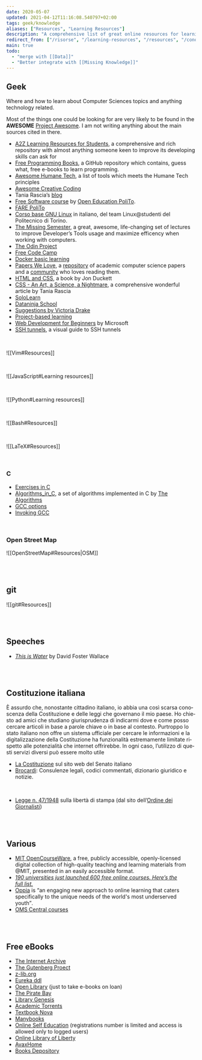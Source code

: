 ```yaml
---
date: 2020-05-07
updated: 2021-04-12T11:16:08.540797+02:00
tags: geek/knowledge
aliases: ["Resources", "Learning Resources"]
description: "A comprehensive list of great online resources for learning and more. Links to official documentation aren't included, since it can usually be found with a quick and trivial research."
redirect_from: ["/risorse", "/learning-resources", "/resources", "/conoscenza", "/sapere"]
main: true
todo:
  - "merge with [[Data]]"
  - "Better integrate with [[Missing Knowledge]]"
---
```

## Geek

Where and how to learn about Computer Sciences topics and anything technology related.

<div class="blue box">
	Most of the things one could be looking for are very likely to be found in the <b>AWESOME</b> <a href="https://project-awesome.org"  target="_blank" title="Project Awesome">Project Awesome</a>. I am not writing anything about the main sources cited in there.
</div>

- [A2Z Learning Resources for Students](https://github.com/dipakkr/A-to-Z-Resources-for-Students), a comprehensive and rich repository with almost anything someone keen to improve its developing skills can ask for
- [Free Programming Books](https://github.com/EbookFoundation/free-programming-books "Free Programming Books"), a GitHub repository which contains, guess what, free e-books to learn programming.
- [Awesome Humane Tech](https://github.com/humanetech-community/awesome-humane-tech), a list of tools which meets the Humane Tech principles
- [Awesome Creative Coding](https://github.com/terkelg/awesome-creative-coding)
- Tania Rascia’s [blog](https://www.taniarascia.com/)
- [Free Software course](https://github.com/open-education-polito/free-software-course) by [Open Education PoliTo](https://openeducation.polito.it).
- [FARE PoliTo](https://fare.polito.it/corsi-completi "FARE PoliTo")
- [Corso base GNU Linux](https://linux.studenti.polito.it/wp/corso-gnu-linux-base-autunno-2019/) in italiano, del team Linux@studenti del Politecnico di Torino.
- [The Missing Semester](https://missing.csail.mit.edu/ "The Missing Semester"), a great, awesome, life-changing set of lectures to improve Developer’s Tools usage and maximize efficency when working with computers.
- [The Odin Project](https://www.theodinproject.com "The Odin Project")
- [Free Code Camp](https://www.freecodecamp.org/ "Free Code Camp")
- [Docker basic learning](https://github.com/championshuttler/docker-basicLearning)
- [Papers We Love](https://paperswelove.org/), a [repository](https://github.com/papers-we-love/papers-we-love) of academic computer science papers and a [community](https://github.com/papers-we-love/papers-we-love/wiki/Creating-a-PWL-chapter) who loves reading them.
- [HTML and CSS](http://www.htmlandcssbook.com/ "HTML and CSS the book"), a book by Jon Duckett
- [CSS - An Art, a Science, a Nightmare](https://www.taniarascia.com/overview-of-css-concepts/), a comprehensive wonderful article by Tania Rascia
- [SoloLearn](https://www.sololearn.com/ "SoloLearn")
- [Dataninja School](https://school.dataninja.it/)
- [Suggestions by Victoria Drake](https://victoria.dev/blog/top-free-resources-for-developing-coding-superpowers/ "Top Free resources for Developing Coding Superpowers - victoria.dev")
- [Project-based learning](https://github.com/tuvtran/project-based-learning "project-based-learning on GitHub")
- [Web Development for Beginners](https://github.com/microsoft/Web-Dev-For-Beginners "Web Development for Beginners on GitHub") by Microsoft
- [SSH tunnels](https://robotmoon.com/ssh-tunnels/ "A visual guide to SSH tunnels"), a visual guide to SSH tunnels

<br>

![[Vim#Resources]]

<br>

![[JavaScript#Learning resources]]

<br>

![[Python#Learning resources]]

<br>

![[Bash#Resources]]

<br>

![[LaTeX#Resources]]

<br>

### C

- [Exercises in C](https://www.w3resource.com/c-programming-exercises/ "W3 resource - C programming exercises")
- [Algorithms\_in\_C](https://thealgorithms.github.io/C/index.html "Algorithms\_in\_C"), a set of algorithms implemented in C by [The Algorithms](https://the-algorithms.com "The Algorithms")
- [GCC options](https://www.thegeekstuff.com/2012/10/gcc-compiler-options/ "GCC Compiler options")
- [Invoking GCC](https://gcc.gnu.org/onlinedocs/gcc/Invoking-GCC.html "Invoking GCC")


<br>

### Open Street Map

![[OpenStreetMap#Resources|OSM]]

<br>
<br>

## git

![[git#Resources]]

<br>
<br>

## Speeches

- [<cite>This is Water</cite>](https://youtu.be/ms2BvRbjOYo "“This is Water„ by David Foster Wallace on YouTube") by David Foster Wallace

<br>
<br>

## Costituzione italiana

<p lang="it">È assurdo che, nonostante cittadino italiano, io abbia una così scarsa conoscenza della Costituzione e delle leggi che governano il mio paese. Ho chiesto ad amici che studiano giurisprudenza di indicarmi dove e come posso cercare articoli in base a parole chiave o in base al contesto. Purtroppo lo stato italiano non offre un sistema ufficiale per cercare le informazioni e la digitalizzazione della Costituzione ha funzionalità estremamente limitate rispetto alle potenzialità che internet offrirebbe. In ogni caso, l’utilizzo di questi servizi diversi può essere molto utile</p>

- [La Costituzione](https://www.senato.it/1024 "La Costituzione italiana") sul sito web del Senato italiano
- [Brocardi](https://www.brocardi.it/ "Brocardi"): Consulenze legali, codici commentati, dizionario giuridico e notizie.

<br>

- [Legge n. 47/1948](https://www.odg.it/legge-n-47-1948/24253 "Legge n. 47/1948") sulla libertà di stampa (dal sito dell’[Ordine dei Giornalisti](https://odg.it "Ordine dei Giornalisti"))

<br>
<br>

## Various

- [MIT OpenCourseWare](https://openlearning.mit.edu/courses-programs/mit-opencourseware "MIT OpenCourseWare"), a free, publicly accessible, openly-licensed digital collection of high-quality teaching and learning materials from @MIT, presented in an easily accessible format.
- [*190 universities just launched 600 free online courses. Here’s the full list.*](https://www.classcentral.com/report/new-courses-october-2018/ "190 universities just launched 600 free online courses. Here’s the full list.")
- [Oppia](https://www.oppia.org "Oppia") is <q cite="https://www.oppiafoundation.org/about-oppia">an engaging new approach to online learning that caters specifically to the unique needs of the world's most underserved youth</q>.
- [OMS Central courses](https://omscentral.com/courses 'Courses')

<br>
<br>

## Free eBooks

- [The Internet Archive](https://archive.org "The Internet Archive")
- [The Gutenberg Proect](https://www.gutenberg.org "Project Gutenberg")
- [z-lib.org](https://z-lib.org "z-lib.org")
- [Eureka ddl](https://eurekaddl.icu/ "Eureka ddl")
- [Open Library](https://openlibrary.org/ "Open Library") (just to take e-books on loan)
- [The Pirate Bay](https://thepiratebay.org "The Pirate Bay")
- [Library Genesis](http://libgen.rs/ "Library Genesis")
- [Academic Torrents](https://academictorrents.com/ "Academic Torrents")
- [Textbook Nova](https://textbooknova.com)
- [Manybooks](http://www.manybooks.net)
- [Online Self Education](https://onlineselfeducation.com/) (registrations number is limited and access is allowed only to logged users)
- [Online Library of Liberty](http://oll.libertyfund.org)
- [AvaxHome](https://avxhm.is)
- [Books Depository](https://www.bookdepository.com/publishers/T-N-T-Books)